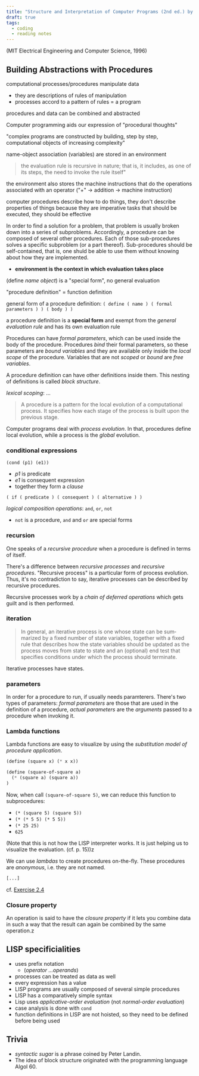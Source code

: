 ```yaml
---
title: "Structure and Interpretation of Computer Programs (2nd ed.) by Harold Abelson & Gerald Jay Sussman"
draft: true
tags:
  - coding
  - reading notes
---
```


(MIT Electrical Engineering and Computer Science, 1996)

## Building Abstractions with Procedures

computational processes/procedures manipulate data

- they are descriptions of rules of manipulation
- processes accord to a pattern of rules = a program

procedures and data can be combined and abstracted

Computer programming aids our expression of "procedural thoughts"

"complex programs are constructed by building, step by step, computational objects of increasing complexity"

name-object association (variables) are stored in an environment

> the evaluation rule is recursive in nature; that is, it includes, as one of its steps, the need to invoke the rule itself"

the environment also stores the machine instructions that do the operations associated with an operator ("+" -> addition -> machine instruction)

computer procedures describe how to do things, they don't describe properties of things
because they are imperative tasks that should be executed, they should be effective

In order to find a solution for a problem, that problem is usually broken down into a series of subproblems. Accordingly, a procedure can be composed of several other procedures. Each of those sub-procedures solves a specific subproblem (or a part thereof). Sub-procedures should be self-contained, that is, one shuld be able to use them without knowing about how they are implemented.

- **environment is the context in which evaluation takes place**

(define _name_ _object_) is a "special form", no general evaluation

<!-- * "Numbers and arithmetic operations are primitive data and procedures."
* "Nesting of combinations provides a means of combining operations."
* "Definitions that associate names with values provide a limited means of abstraction." -->

"procedure definition" = function definition

general form of a procedure definition:
`( define ( name ) ( formal parameters ) ) ( body ) )`

a procedure definition is a **special form** and exempt from the _general evaluation rule_ and has its own evaluation rule

Procedures can have _formal parameters_, which can be used inside the body of the procedure. Procedures _bind_ their formal parameters, so these parameters are _bound variables_ and they are available only inside the _local scope_ of the procedure. Variables that are not _scoped_ or _bound_ are _free variables_.

A procedure definition can have other definitions inside them. This nesting of definitions is called _block structure_.

_lexical scoping_: ...

> A procedure is a pattern for the local evolution of a computational pro­cess. It specifies how each stage of the process is built upon the previous stage.

Computer programs deal with _process evolution_. In that, procedures define local evolution, while a process is the _global_ evolution.

### conditional expressions

`(cond (p1) (e1))`

- _p1_ is predicate
- _e1_ is consequent expression
- together they form a _clause_

`( if ( predicate ) ( consequent ) ( alternative ) )`

_logical composition operations_: `and`, `or`, `not`

- `not` is a procedure, `and` and `or` are special forms

### recursion

One speaks of a _recursive procedure_ when a procedure is defined in terms of itself.

There's a difference between _recursive processes_ and _recursive procedures_. "Recursive process" is a particular form of process evolution.
Thus, it's no contradiction to say, iterative processes can be described by recursive procedures.

Recursive processes work by a _chain of deferred operations_ which gets guilt and is then performed.

### iteration

> In general, an iterative process is one whose state can be sum­marized by a fixed number of state variables, together with a fixed rule that describes how the state variables should be updated as the process moves from state to state and an (optional) end test that specifies con­ditions under which the process should terminate.

Iterative processes have states.

### parameters

In order for a procedure to run, if usually needs paramterers. There's two types of parameters: _formal parameters_ are those that are used in the definition of a procedure, _actual parameters_ are the _arguments_ passed to a procedure when invoking it.

### Lambda functions

Lambda functions are easy to visualize by using the _substitution model of procedure application_.

```lisp
(define (square x) (* x x))

(define (square-of-square a)
  (* (square a) (square a))
)
```

Now, when call `(square-of-square 5)`, we can reduce this function to subprocedures:

- `(* (square 5) (square 5))`
- `(* (* 5 5) (* 5 5))`
- `(* 25 25)`
- `625`

(Note that this is not how the LISP interpreter works. It is just helping us to visualize the evaluation. (cf. p. 15))z

We can use _lambdas_ to create procedures on-the-fly. These procedures are _anonymous_, i.e. they are not named.

```lisp
[...]
```

cf. [Exercise 2.4](../static/LISP_exercises/exercise2.4.lisp)

### Closure property

An operation is said to have the _closure property_ if it lets you combine data in such a way that the result can again be combined by the same operation.z

## LISP specificialities

- uses prefix notation
  - (_operator_ _...operands_)
- processes can be treated as data as well
- every expression has a value
- LISP programs are usually composed of several simple procedures
- LISP has a comparatively simple syntax
- Lisp uses _applicative-order evaluation_ (not _normal-order evaluation_)
- case analysis is done with `cond`
- function definitions in LISP are not hoisted, so they need to be defined before being used

## Trivia

- _syntactic sugar_ is a phrase coined by Peter Landin.
- The idea of block structure originated with the programming language Algol 60.
